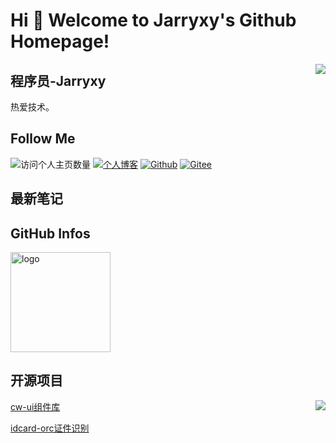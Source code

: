 # Hi 🎉 Welcome to Jarryxy's Github Homepage!

<img align="right" src="https://count.getloli.com/get/@:jarryxy?theme=rule34">

## 程序员-Jarryxy

热爱技术。


## Follow Me
![访问个人主页数量](https://komarev.com/ghpvc/?username=jarryxy&color=green)
[![个人博客](https://img.shields.io/badge/-个人博客（yuencode.cn）-c14438?style=flat-square&logo=B&logoColor=white)](https://www.yuencode.cn/)
[![Github](https://img.shields.io/github/followers/jarryxy?label=Github&style=social)](https://github.com/jarryxy)
[![Gitee](https://img.shields.io/badge/-码云-EA4335?style=flat-square&logo=Gitee&logoColor=white)](https://gitee.com/jarryxy)

## 最新笔记

<!-- BLOG-POST-LIST:START -->
<!-- BLOG-POST-LIST:END -->

## GitHub Infos
<img src="https://github-profile-trophy.vercel.app/?username=jarryxy&theme=flat&column=7" alt="logo" height="160" align="center" style="margin: auto;" />

## 开源项目

<img src="https://github-readme-stats-git-masterrstaa-rickstaa.vercel.app/api?username=jarryxy&show_icons=true&count_private=true&theme=vue" align="right" />

[cw-ui组件库](https://github.com/jarryxy/cw-ui)

[idcard-orc证件识别](https://github.com/jarryxy/idcard-orc)


